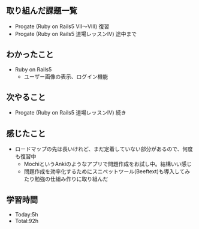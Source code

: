 ## 取り組んだ課題一覧
- Progate (Ruby on Rails5 Ⅶ〜Ⅷ) 復習
- Progate (Ruby on Rails5 道場レッスンⅣ) 途中まで
## わかったこと
- Ruby on Rails5
  - ユーザー画像の表示、ログイン機能
## 次やること
- Progate (Ruby on Rails5 道場レッスンⅣ) 続き
## 感じたこと
- ロードマップの先は長いけれど、まだ定着していない部分があるので、何度も復習中
  - MochiというAnkiのようなアプリで問題作成をお試し中。結構いい感じ
  - 問題作成を効率化するためにスニペットツール(Beeftext)も導入してみたり勉強の仕組み作りに取り組んだ
## 学習時間
- Today:5h
- Total:92h
